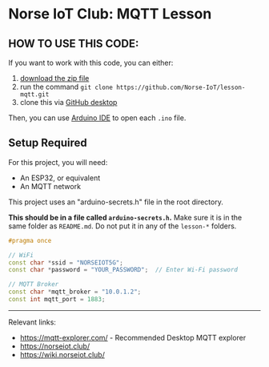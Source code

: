 # Norse IoT Club: MQTT Lesson

## HOW TO USE THIS CODE:

If you want to work with this code, you can either:

1. [download the zip file](https://github.com/Norse-IoT/lesson-mqtt/archive/refs/heads/main.zip)
2. run the command `git clone https://github.com/Norse-IoT/lesson-mqtt.git` 
3. clone this via [GitHub desktop](https://desktop.github.com/download/)

Then, you can use [Arduino IDE](https://www.arduino.cc/en/software) to open each `.ino` file.

## Setup Required

For this project, you will need:
- An ESP32, or equivalent
- An MQTT network

This project uses an "arduino-secrets.h" file in the root directory.

**This should be in a file called `arduino-secrets.h`.** 
Make sure it is in the same folder as `README.md`. Do not put it in any of the `lesson-*` folders.

```cpp
#pragma once

// WiFi
const char *ssid = "NORSEIOT5G";
const char *password = "YOUR_PASSWORD";  // Enter Wi-Fi password

// MQTT Broker
const char *mqtt_broker = "10.0.1.2";
const int mqtt_port = 1883;
```

------

Relevant links:

- <https://mqtt-explorer.com/> - Recommended Desktop MQTT explorer
- <https://norseiot.club/>
- <https://wiki.norseiot.club/>
